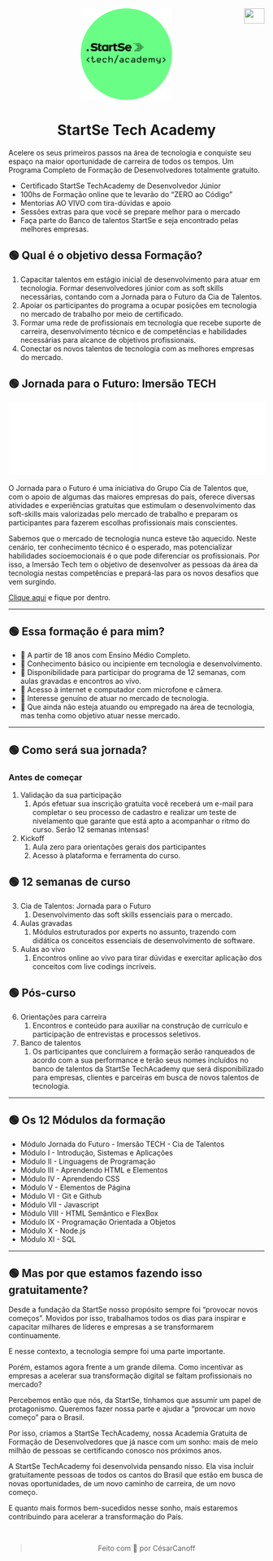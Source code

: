 <div align="center">
  <a href="https://github.com/cesarcanoff/startse-tech-academy/" title="Translate to English"><img src="https://img.freepik.com/vetores-gratis/ilustracao-de-bandeira-eua_53876-18165.jpg?w=2000" align="right" width="40px" height="30px" /></a>
  <img src="Images/logo.svg" width="180" /><br />
  <h1>StartSe Tech Academy</h1>
</div>

<p>
  Acelere os seus primeiros passos na área de tecnologia e conquiste seu espaço na maior oportunidade de carreira de todos os tempos.
  Um Programa Completo de Formação de Desenvolvedores totalmente gratuito.
</p>

- Certificado StartSe TechAcademy de Desenvolvedor Júnior
- 100hs de Formação online que te levarão do “ZERO ao Código”
- Mentorias AO VIVO com tira-dúvidas e apoio
- Sessões extras para que você se prepare melhor para o mercado
- Faça parte do Banco de talentos StartSe e seja encontrado pelas melhores empresas.

## 🟢 Qual é o objetivo dessa Formação?

1. Capacitar talentos em estágio inicial de desenvolvimento para atuar em tecnologia. Formar desenvolvedores júnior com as soft skills necessárias, contando com a Jornada para o Futuro da Cia de Talentos.
2. Apoiar os participantes do programa a ocupar posições em tecnologia no mercado de trabalho por meio de certificado.
3. Formar uma rede de profissionais em tecnologia que recebe suporte de carreira, desenvolvimento técnico e de competências e habilidades necessárias para alcance de objetivos profissionais.
4. Conectar os novos talentos de tecnologia com as melhores empresas do mercado.

## 🟢 Jornada para o Futuro: Imersão TECH

<div>
  <img src="Images/partner-1.png" width="250px" />
  <img align="right" src="Images/partner-2.png" width="250px" />
</div>
<p>
O Jornada para o Futuro é uma iniciativa do Grupo Cia de Talentos que, com o apoio de algumas das maiores empresas do país, oferece diversas atividades e experiências gratuitas que estimulam o desenvolvimento das soft-skills mais valorizadas pelo mercado de trabalho e preparam os participantes para fazerem escolhas profissionais mais conscientes.
</p>
<p>
Sabemos que o mercado de tecnologia nunca esteve tão aquecido. Neste cenário, ter conhecimento técnico é o esperado, mas potencializar habilidades socioemocionais é o que pode diferenciar os profissionais. Por isso, a Imersão Tech tem o objetivo de desenvolver as pessoas da área da tecnologia nestas competências e prepará-las para os novos desafios que vem surgindo.
</p>
<a href="https://www.startse.com/techacademy/clkn/https/jornadaparaofuturo.com.br/">Clique aqui</a> e fique por dentro.

<hr />

## 🟢 Essa formação é para mim?

- 📗 A partir de 18 anos com Ensino Médio Completo.
- 📗 Conhecimento básico ou incipiente em tecnologia e desenvolvimento.
- 📗 Disponibilidade para participar do programa de 12 semanas, com aulas gravadas e encontros ao vivo.
- 📗 Acesso à internet e computador com microfone e câmera.
- 📗 Interesse genuíno de atuar no mercado de tecnologia.
- 📗 Que ainda não esteja atuando ou empregado na área de tecnologia, mas tenha como objetivo atuar nesse mercado.

<hr />

## 🟢 Como será sua jornada?

### Antes de começar

1. Validação da sua participação
   1. Após efetuar sua inscrição gratuita você receberá um e-mail para completar o seu processo de cadastro e realizar um teste de nivelamento que garante que está apto a acompanhar o ritmo do curso. Serão 12 semanas intensas!
2. Kickoff
   1. Aula zero para orientações gerais dos participantes
   2. Acesso à plataforma e ferramenta do curso.

## 🟢 12 semanas de curso

3. Cia de Talentos: Jornada para o Futuro
   1. Desenvolvimento das soft skills essenciais para o mercado.
4. Aulas gravadas
   1. Módulos estruturados por experts no assunto, trazendo com didática os conceitos essenciais de desenvolvimento de software.
5. Aulas ao vivo
   1. Encontros online ao vivo para tirar dúvidas e exercitar aplicação dos conceitos com live codings incríveis.

## 🟢 Pós-curso

6. Orientações para carreira
   1. Encontros e conteúdo para auxiliar na construção de currículo e participação de entrevistas e processos seletivos.
7. Banco de talentos
   1. Os participantes que concluirem a formação serão ranqueados de acordo com a sua performance e terão seus nomes incluídos no banco de talentos da StartSe TechAcademy que será disponibilizado para empresas, clientes e parceiras em busca de novos talentos de tecnologia.

<hr />

## 🟢 Os 12 Módulos da formação

- Módulo Jornada do Futuro - Imersão TECH - Cia de Talentos
- Módulo I - Introdução, Sistemas e Aplicações
- Módulo II - Linguagens de Programação
- Módulo III - Aprendendo HTML e Elementos
- Módulo IV - Aprendendo CSS
- Módulo V - Elementos de Página
- Módulo VI - Git e Github
- Módulo VII - Javascript
- Módulo VIII - HTML Semântico e FlexBox
- Módulo IX - Programação Orientada a Objetos
- Módulo X - Node.js
- Módulo XI - SQL

<hr />

## 🟢 Mas por que estamos fazendo isso gratuitamente?

<p>
  Desde a fundação da StartSe nosso propósito sempre foi “provocar novos começos”.  
Movidos por isso, trabalhamos todos os dias para inspirar e capacitar milhares de líderes e empresas a se transformarem continuamente.
 
E nesse contexto, a tecnologia sempre foi uma parte importante.

Porém, estamos agora frente a um grande dilema. Como incentivar as empresas a acelerar sua transformação digital se faltam profissionais no mercado?

Percebemos então que nós, da StartSe, tínhamos que assumir um papel de protagonismo.
Queremos fazer nossa parte e ajudar a “provocar um novo começo” para o Brasil.

Por isso, criamos a StartSe TechAcademy, nossa Academia Gratuita de Formação de Desenvolvedores que já nasce com um sonho: mais de meio milhão de pessoas se certificando conosco nos próximos anos.

A StartSe TechAcademy foi desenvolvida pensando nisso. Ela visa incluir gratuitamente pessoas de todos os cantos do Brasil que estão em busca de novas oportunidades, de um novo caminho de carreira, de um novo começo.

E quanto mais formos bem-sucedidos nesse sonho, mais estaremos contribuindo para acelerar a transformação do País.

</p>
<br />

<div align="center">

> Feito com 💚 por CésarCanoff

</div>
